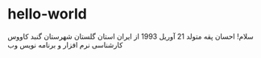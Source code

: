 # hello-world
سلام!
احسان پقه
متولد 21 آوریل 1993
از ایران استان گلستان شهرستان گنبد کاووس
کارشناسی نرم افزار
و برنامه نویس وب
